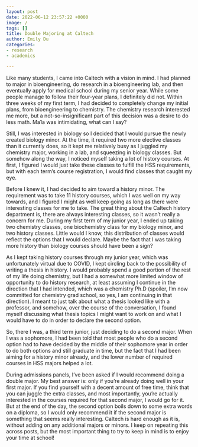 ```yaml
---
layout: post
date: 2022-06-12 23:57:22 +0000
image: /
tags: []
title: Double Majoring at Caltech
author: Emily Du
categories:
- research
- academics

---
```

Like many students, I came into Caltech with a vision in mind. I had planned to major in bioengineering, do research in a bioengineering lab, and then eventually apply for medical school during my senior year. While some people manage to follow their four-year plans, I definitely did not. Within three weeks of my first term, I had decided to completely change my initial plans, from bioengineering to chemistry. The chemistry research interested me more, but a not-so-insignificant part of this decision was a desire to do less math. Ma1a was intimidating, what can I say?

Still, I was interested in biology so I decided that I would pursue the newly created biology minor. At the time, it required two more elective classes than it currently does, so it kept me relatively busy as I juggled my chemistry major, working in a lab, and squeezing in biology classes. But somehow along the way, I noticed myself taking a lot of history courses. At first, I figured I would just take these classes to fulfill the HSS requirements, but with each term’s course registration, I would find classes that caught my eye.

Before I knew it, I had decided to aim toward a history minor. The requirement was to take 11 history courses, which I was well on my way towards, and I figured I might as well keep going as long as there were interesting classes for me to take. The great thing about the Caltech history department is, there are always interesting classes, so it wasn’t really a concern for me. During my first term of my junior year, I ended up taking two chemistry classes, one biochemistry class for my biology minor, and two history classes. Little would I know, this distribution of classes would reflect the options that I would declare. Maybe the fact that I was taking more history than biology courses should have been a sign?

As I kept taking history courses through my junior year, which was unfortunately virtual due to COVID, I kept circling back to the possibility of writing a thesis in history. I would probably spend a good portion of the rest of my life doing chemistry, but I had a somewhat more limited window of opportunity to do history research, at least assuming I continue in the direction that I had intended, which was a chemistry Ph.D (spoiler, I’m now committed for chemistry grad school, so yes, I am continuing in that direction). I meant to just talk about what a thesis looked like with a professor, and somehow, over the course of the conversation, I found myself discussing what thesis topics I might want to work on and what I would have to do in order to declare the second option.

So, there I was, a third term junior, just deciding to do a second major. When I was a sophomore, I had been told that most people who do a second option had to have decided by the middle of their sophomore year in order to do both options and still graduate in time, but the fact that I had been aiming for a history minor already, and the lower number of required courses in HSS majors helped a lot.

During admissions panels, I’ve been asked if I would recommend doing a double major. My best answer is: only if you’re already doing well in your first major. If you find yourself with a decent amount of free time, think that you can juggle the extra classes, and most importantly, you’re actually interested in the courses required for that second major, I would go for it. But at the end of the day, the second option boils down to some extra words on a diploma, so I would only recommend it if the second major is something that seems really interesting. Caltech is hard enough as it is, without adding on any additional majors or minors. I keep on repeating this across posts, but the most important thing to try to keep in mind is to enjoy your time at school!